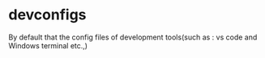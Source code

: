 # devconfigs
By default that the config files of development tools(such as : vs code and Windows terminal etc.,)
